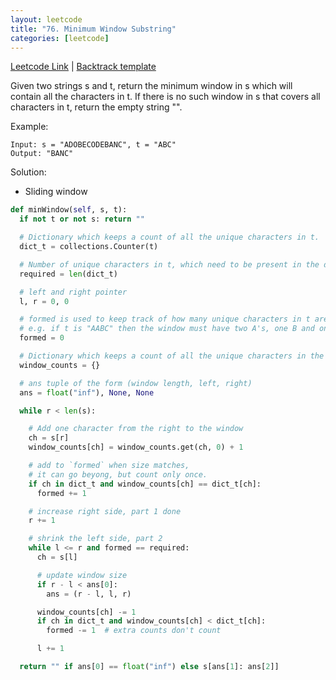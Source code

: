 ```yaml
---
layout: leetcode
title: "76. Minimum Window Substring"
categories: [leetcode]
---
```


[Leetcode Link](https://leetcode.com/problems/permutations/)
| [Backtrack template](/template/sliding_window)

Given two strings s and t, return the minimum window in s which will contain all the characters in t. If there is no such window in s that covers all characters in t, return the empty string "".

Example:

```
Input: s = "ADOBECODEBANC", t = "ABC"
Output: "BANC"
```

Solution: 

* Sliding window

```python
def minWindow(self, s, t):
  if not t or not s: return ""

  # Dictionary which keeps a count of all the unique characters in t.
  dict_t = collections.Counter(t)

  # Number of unique characters in t, which need to be present in the desired window.
  required = len(dict_t)

  # left and right pointer
  l, r = 0, 0

  # formed is used to keep track of how many unique characters in t are present in the current window in its desired frequency.
  # e.g. if t is "AABC" then the window must have two A's, one B and one C. Thus formed would be = 3 when all these conditions are met.
  formed = 0

  # Dictionary which keeps a count of all the unique characters in the current window.
  window_counts = {}

  # ans tuple of the form (window length, left, right)
  ans = float("inf"), None, None

  while r < len(s):

    # Add one character from the right to the window
    ch = s[r]
    window_counts[ch] = window_counts.get(ch, 0) + 1

    # add to `formed` when size matches, 
    # it can go beyong, but count only once.  
    if ch in dict_t and window_counts[ch] == dict_t[ch]:
      formed += 1

    # increase right side, part 1 done
    r += 1

    # shrink the left side, part 2
    while l <= r and formed == required:
      ch = s[l]

      # update window size
      if r - l < ans[0]:
        ans = (r - l, l, r)

      window_counts[ch] -= 1
      if ch in dict_t and window_counts[ch] < dict_t[ch]:
        formed -= 1  # extra counts don't count

      l += 1

  return "" if ans[0] == float("inf") else s[ans[1]: ans[2]]
```
